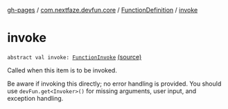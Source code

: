 [gh-pages](../../index.md) / [com.nextfaze.devfun.core](../index.md) / [FunctionDefinition](index.md) / [invoke](./invoke.md)

# invoke

`abstract val invoke: `[`FunctionInvoke`](../-function-invoke.md) [(source)](https://github.com/NextFaze/dev-fun/tree/master/devfun-annotations/src/main/java/com/nextfaze/devfun/core/Definitions.kt#L84)

Called when this item is to be invoked.

Be aware if invoking this directly; no error handling is provided.
You should use `devFun.get<Invoker>()` for missing arguments, user input, and exception handling.

